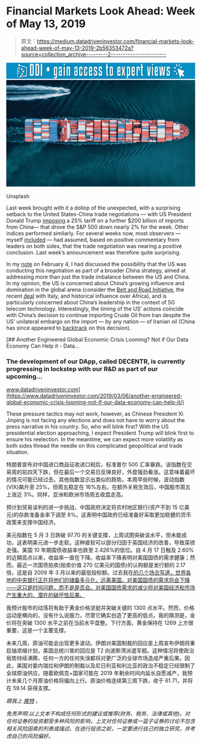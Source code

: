 # Financial Markets Look Ahead: Week of May 13, 2019

> 原文：<https://medium.datadriveninvestor.com/financial-markets-look-ahead-week-of-may-13-2019-2b56353472a?source=collection_archive---------2----------------------->

[![](img/dcd5d55bd6446096f21ef86e4de8f8b2.png)](http://www.track.datadriveninvestor.com/1B9E)![](img/7448100a3506d6995eab1ec7319e7a32.png)

Unsplash

Last week brought with it a dollop of the unexpected, with a surprising setback to the United States-China trade negotiations — with US President Donald Trump [imposing](https://www.nytimes.com/2019/05/09/us/politics/china-trade-tariffs.html) a 25% tariff on a further $200 billion of imports from China— that drove the S&P 500 down nearly 2% for the week. Other indices performed similarly. For several weeks now, most observers — myself [included](https://medium.com/datadriveninvestor/financial-markets-look-ahead-week-of-may-6-2019-192ffb84e8d9) — had assumed, based on positive commentary from leaders on both sides, that the trade negotiation was nearing a positive conclusion. Last week’s announcement was therefore quite surprising.

In my [note](https://medium.com/@lecturing.trader/financial-markets-look-ahead-week-of-february-4-2019-f929d9fd5bbd) on February 4, I had discussed the possibility that the US was conducting this negotiation as part of a broader China strategy, aimed at addressing more than just the trade imbalance between the US and China. In my opinion, the US is concerned about China’s growing influence and domination in the global arena (consider the [Belt and Road Initiative](https://en.wikipedia.org/wiki/Belt_and_Road_Initiative), the recent [deal](https://thediplomat.com/2019/04/italy-signs-on-to-belt-and-road-initiative-eu-china-relations-at-crossroads/) with Italy, and historical influence over Africa), and is particularly concerned about China’s leadership in the context of 5G telecom technology. Interestingly, the timing of the US’ actions coincide with China’s decision to continue importing Crude Oil from Iran despite the US’ unilateral embargo on the import — by any nation — of Iranian oil (China has since appeared to [backtrack](https://oilprice.com/Energy/Crude-Oil/Chinese-Oil-Majors-Backtrack-On-Pledge-To-Buy-Iranian-Oil.html) on this decision).

[](https://www.datadriveninvestor.com/2019/03/06/another-engineered-global-economic-crisis-looming-not-if-our-data-economy-can-help-it/) [## Another Engineered Global Economic Crisis Looming? Not if Our Data Economy Can Help it - Data…

### The development of our DApp, called DECENTR, is currently progressing in lockstep with our R&D as part of our upcoming…

www.datadriveninvestor.com](https://www.datadriveninvestor.com/2019/03/06/another-engineered-global-economic-crisis-looming-not-if-our-data-economy-can-help-it/) 

These pressure tactics may not work, however, as Chinese President Xi Jinping is not facing any elections and does not have to worry about the press narrative in his country. So, who will blink first? With the US presidential election approaching, I expect President Trump will blink first to ensure his reelection. In the meantime, we can expect more volatility as both sides thread the needle on this complicated geopolitical and trade situation.

特朗普宣布对中国进口商品征收进口税后，标准普尔 500 汇率暴跌。该指数在交易周的前四天下跌，但在最后一个交易日反弹良好，外盘强劲看涨。这意味着最坏的情况可能已经过去。其他指数显示出类似的趋势。本周早些时候，波动指数(VIX)飙升至 25%，但周五稳定在 16%左右。在额外关税生效后，中国股市周五上涨近 3%。同样，亚洲和欧洲市场周五收盘走高。

预计到贸易谈判的进一步挑战，中国政府决定将农村地区银行(资产不到 15 亿美元)的存款准备金率下调至 8%。这表明中国政府已经准备好采取更加稳健的货币政策来支撑中国经济。

美元指数在 5 月 3 日跌破 97.70 的关键支撑，上周试图突破该水平，但未能成功，这表明美元进一步走软。这种疲软可以部分归因于英国经济的改善，导致英镑走强。美国 10 年期国债收益率也跌至 2.426%的低位。自 4 月 17 日触及 2.60%的近期高点以来，收益率一直在下降。收益率下降表明对美国国债的需求健康；然而，最近一次国债拍卖(拍卖价值 270 亿美元的国债)的认购额是发行额的 2.17 倍，这是自 2009 年 3 月以来的最低投标额。过去我在[的几个场合写道，世界各地的中央银行正在将他们的储备多元化，远离美国，对美国国债的需求将会下降——这只是时间问题，而不是是否会。对美国国债需求的减少将对美国经济和市场产生重大的、潜在的破坏性后果。](https://medium.com/datadriveninvestor/financial-markets-look-ahead-week-of-march-25-2019-3990c2b49a1e)

我预计股市的动荡将有助于黄金价格坚挺并突破关键的 1300 点水平。然而，价格运动是横向的，没有什么说服力，尽管它确实创造了更高的低点。我的猜测是，金价将在突破 1300 水平之前在当前水平盘整。下行方面，黄金保持在 1269 上方很重要，这是一个主要支撑。

未来几周，原油可能会出现更多波动。伊朗对美国制裁的回应是上周宣布伊朗将重启铀浓缩计划，美国总统川普的回应是 T2 向波斯湾派遣军舰。这种情况将使政治局势持续沸腾，任何一方的任何失误都将对更广泛的全球市场造成严重后果。因此，美国对委内瑞拉和伊朗的制裁以及尼日利亚和利比亚的政治不稳定已经限制了全球原油供应，随着欧佩克+国家可能在 2019 年剩余时间内延长自愿减产，我预计未来几个月原油价格将偏向上行。原油价格连续第三周下跌，收于 61.71，并将在 59.14 获得支撑。

*跟我上* [*推特*](https://twitter.com/LecturingTrader?lang=en) *。*

*免责声明:以上文本不构成任何形式的建议或推荐(财务、税务、法律或其他)。对任何证券的投资都受多种风险的影响，上文对任何证券或一篮子证券的讨论不包含相关风险因素的列表或描述。在进行投资之前，一定要进行自己的独立研究，并考虑自己的风险偏好。*
